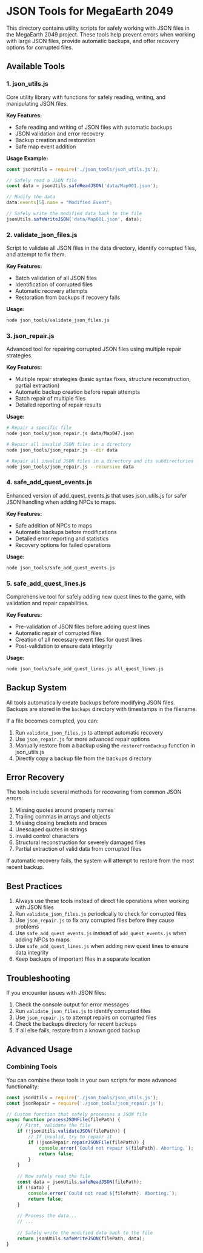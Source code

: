 # JSON Tools for MegaEarth 2049

This directory contains utility scripts for safely working with JSON files in the MegaEarth 2049 project. These tools help prevent errors when working with large JSON files, provide automatic backups, and offer recovery options for corrupted files.

## Available Tools

### 1. json_utils.js

Core utility library with functions for safely reading, writing, and manipulating JSON files.

**Key Features:**
- Safe reading and writing of JSON files with automatic backups
- JSON validation and error recovery
- Backup creation and restoration
- Safe map event addition

**Usage Example:**
```javascript
const jsonUtils = require('./json_tools/json_utils.js');

// Safely read a JSON file
const data = jsonUtils.safeReadJSON('data/Map001.json');

// Modify the data
data.events[5].name = "Modified Event";

// Safely write the modified data back to the file
jsonUtils.safeWriteJSON('data/Map001.json', data);
```

### 2. validate_json_files.js

Script to validate all JSON files in the data directory, identify corrupted files, and attempt to fix them.

**Key Features:**
- Batch validation of all JSON files
- Identification of corrupted files
- Automatic recovery attempts
- Restoration from backups if recovery fails

**Usage:**
```bash
node json_tools/validate_json_files.js
```

### 3. json_repair.js

Advanced tool for repairing corrupted JSON files using multiple repair strategies.

**Key Features:**
- Multiple repair strategies (basic syntax fixes, structure reconstruction, partial extraction)
- Automatic backup creation before repair attempts
- Batch repair of multiple files
- Detailed reporting of repair results

**Usage:**
```bash
# Repair a specific file
node json_tools/json_repair.js data/Map047.json

# Repair all invalid JSON files in a directory
node json_tools/json_repair.js --dir data

# Repair all invalid JSON files in a directory and its subdirectories
node json_tools/json_repair.js --recursive data
```

### 4. safe_add_quest_events.js

Enhanced version of add_quest_events.js that uses json_utils.js for safer JSON handling when adding NPCs to maps.

**Key Features:**
- Safe addition of NPCs to maps
- Automatic backups before modifications
- Detailed error reporting and statistics
- Recovery options for failed operations

**Usage:**
```bash
node json_tools/safe_add_quest_events.js
```

### 5. safe_add_quest_lines.js

Comprehensive tool for safely adding new quest lines to the game, with validation and repair capabilities.

**Key Features:**
- Pre-validation of JSON files before adding quest lines
- Automatic repair of corrupted files
- Creation of all necessary event files for quest lines
- Post-validation to ensure data integrity

**Usage:**
```bash
node json_tools/safe_add_quest_lines.js all_quest_lines.js
```

## Backup System

All tools automatically create backups before modifying JSON files. Backups are stored in the `backups` directory with timestamps in the filename.

If a file becomes corrupted, you can:

1. Run `validate_json_files.js` to attempt automatic recovery
2. Use `json_repair.js` for more advanced repair options
3. Manually restore from a backup using the `restoreFromBackup` function in json_utils.js
4. Directly copy a backup file from the backups directory

## Error Recovery

The tools include several methods for recovering from common JSON errors:

1. Missing quotes around property names
2. Trailing commas in arrays and objects
3. Missing closing brackets and braces
4. Unescaped quotes in strings
5. Invalid control characters
6. Structural reconstruction for severely damaged files
7. Partial extraction of valid data from corrupted files

If automatic recovery fails, the system will attempt to restore from the most recent backup.

## Best Practices

1. Always use these tools instead of direct file operations when working with JSON files
2. Run `validate_json_files.js` periodically to check for corrupted files
3. Use `json_repair.js` to fix any corrupted files before they cause problems
4. Use `safe_add_quest_events.js` instead of `add_quest_events.js` when adding NPCs to maps
5. Use `safe_add_quest_lines.js` when adding new quest lines to ensure data integrity
6. Keep backups of important files in a separate location

## Troubleshooting

If you encounter issues with JSON files:

1. Check the console output for error messages
2. Run `validate_json_files.js` to identify corrupted files
3. Use `json_repair.js` to attempt repairs on corrupted files
4. Check the backups directory for recent backups
5. If all else fails, restore from a known good backup

## Advanced Usage

### Combining Tools

You can combine these tools in your own scripts for more advanced functionality:

```javascript
const jsonUtils = require('./json_tools/json_utils.js');
const jsonRepair = require('./json_tools/json_repair.js');

// Custom function that safely processes a JSON file
async function processJSONFile(filePath) {
    // First, validate the file
    if (!jsonUtils.validateJSON(filePath)) {
        // If invalid, try to repair it
        if (!jsonRepair.repairJSONFile(filePath)) {
            console.error(`Could not repair ${filePath}. Aborting.`);
            return false;
        }
    }
    
    // Now safely read the file
    const data = jsonUtils.safeReadJSON(filePath);
    if (!data) {
        console.error(`Could not read ${filePath}. Aborting.`);
        return false;
    }
    
    // Process the data...
    // ...
    
    // Safely write the modified data back to the file
    return jsonUtils.safeWriteJSON(filePath, data);
}
```

